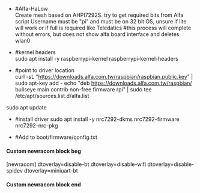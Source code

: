 - #Alfa-HaLow<br>
Create mesh based on AHPI7292S. try to get required bits from Alfa script
Username must be "pi" and must be on 32 bit OS, unsure if lite will work or if full is required like Teledatics
#this process will complete without errors, but does not show alfa board interface and deletes wlan0

- #kernel headers<br>
sudo apt install -y raspberrypi-kernel raspberrypi-kernel-headers

- #point to driver location<br>
curl -sL "https://downloads.alfa.com.tw/raspbian/raspbian.public.key" | sudo apt-key add -
echo "deb https://downloads.alfa.com.tw/raspbian/ bullseye main contrib non-free firmware rpi" | sudo tee /etc/apt/sources.list.d/alfa.list

sudo apt update

- #install driver
sudo apt install -y nrc7292-dkms nrc7292-firmware nrc7292-nrc-pkg 

- #Add to boot/firmware/config.txt<br>	
#### Custom newracom block beg ####
[newracom]
dtoverlay=disable-bt
dtoverlay=disable-wifi
dtoverlay=disable-spidev
dtoverlay=miniuart-bt
#### Custom newracom block end ####
  

